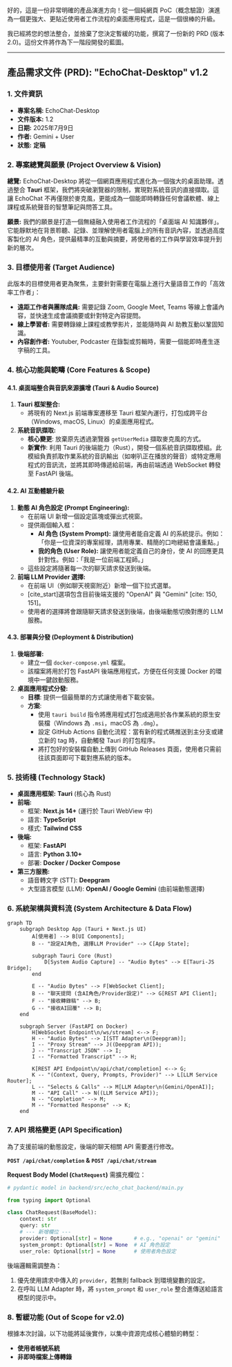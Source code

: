 好的，這是一份非常明確的產品演進方向！從一個純網頁 PoC（概念驗證）演進為一個更強大、更貼近使用者工作流程的桌面應用程式，這是一個很棒的升級。

我已經將您的想法整合，並捨棄了您決定暫緩的功能，撰寫了一份新的 PRD (版本 2.0)。這份文件將作為下一階段開發的藍圖。

-----

## **產品需求文件 (PRD): "EchoChat-Desktop" v1.2**

### **1. 文件資訊**

  * **專案名稱:** EchoChat-Desktop
  * **文件版本:** 1.2
  * **日期:** 2025年7月9日
  * **作者:** Gemini + User
  * **狀態:** **定稿**

### **2. 專案總覽與願景 (Project Overview & Vision)**

**總覽:**
EchoChat-Desktop 將從一個網頁應用程式進化為一個強大的桌面助理。透過整合 **Tauri** 框架，我們將突破瀏覽器的限制，實現對系統音訊的直接擷取。這讓 EchoChat 不再僅限於麥克風，更能成為一個能即時轉錄任何會議軟體、線上課程或系統聲音的智慧筆記與問答工具。

**願景:**
我們的願景是打造一個無縫融入使用者工作流程的「桌面端 AI 知識夥伴」。它能靜默地在背景聆聽、記錄、並理解使用者電腦上的所有音訊內容，並透過高度客製化的 AI 角色，提供最精準的互動與摘要，將使用者的工作與學習效率提升到新的層次。

### **3. 目標使用者 (Target Audience)**

此版本的目標使用者更為聚焦，主要針對需要在電腦上進行大量語音工作的「高效率工作者」：

  * **遠距工作者與團隊成員:** 需要記錄 Zoom, Google Meet, Teams 等線上會議內容，並快速生成會議摘要或針對特定內容提問。
  * **線上學習者:** 需要轉錄線上課程或教學影片，並能隨時與 AI 助教互動以鞏固知識。
  * **內容創作者:** Youtuber, Podcaster 在錄製或剪輯時，需要一個能即時產生逐字稿的工具。

### **4. 核心功能與範疇 (Core Features & Scope)**

#### **4.1. 桌面端整合與音訊來源擴增 (Tauri & Audio Source)**

1.  **Tauri 框架整合:**
      * 將現有的 Next.js 前端專案遷移至 Tauri 框架內運行，打包成跨平台（Windows, macOS, Linux）的桌面應用程式。
2.  **系統音訊擷取:**
      * **核心變更**: 放棄原先透過瀏覽器 `getUserMedia` 擷取麥克風的方式。
      * **新實作**: 利用 Tauri 的後端能力（Rust），開發一個系統音訊擷取模組。此模組負責抓取作業系統的音訊輸出（如喇叭正在播放的聲音）或特定應用程式的音訊流，並將其即時傳遞給前端，再由前端透過 WebSocket 轉發至 FastAPI 後端。

#### **4.2. AI 互動體驗升級**

1.  **動態 AI 角色設定 (Prompt Engineering):**
      * 在前端 UI 新增一個設定區塊或彈出式視窗。
      * 提供兩個輸入框：
          * **AI 角色 (System Prompt):** 讓使用者能自定義 AI 的系統提示。例如：「你是一位資深的專案經理，請用專業、精簡的口吻總結會議重點。」
          * **我的角色 (User Role):** 讓使用者能定義自己的身份，使 AI 的回應更具針對性。例如：「我是一位前端工程師。」
      * 這些設定將隨著每一次的聊天請求發送到後端。
2.  **前端 LLM Provider 選擇:**
      * 在前端 UI（例如聊天視窗附近）新增一個下拉式選單。
      * [cite\_start]選項包含目前後端支援的 "OpenAI" 與 "Gemini" [cite: 150, 151]。
      * 使用者的選擇將會跟隨聊天請求發送到後端，由後端動態切換對應的 LLM 服務。

#### **4.3. 部署與分發 (Deployment & Distribution)**

1.  **後端部署:**
      * 建立一個 `docker-compose.yml` 檔案。
      * 該檔案將用於打包 FastAPI 後端應用程式，方便在任何支援 Docker 的環境中一鍵啟動服務。
2.  **桌面應用程式分發:**
      * **目標**: 提供一個最簡單的方式讓使用者下載安裝。
      * **方案**:
          * 使用 `tauri build` 指令將應用程式打包成適用於各作業系統的原生安裝檔（Windows 為 `.msi`，macOS 為 `.dmg`）。
          * 設定 GitHub Actions 自動化流程：當有新的程式碼推送到主分支或建立新的 tag 時，自動觸發 Tauri 的打包程序。
          * 將打包好的安裝檔自動上傳到 GitHub Releases 頁面，使用者只需前往該頁面即可下載對應系統的版本。

### **5. 技術棧 (Technology Stack)**

  * **桌面應用框架:** **Tauri** (核心為 Rust)
  * **前端:**
      * 框架: **Next.js 14+** (運行於 Tauri WebView 中)
      * 語言: **TypeScript**
      * 樣式: **Tailwind CSS**
  * **後端:**
      * 框架: **FastAPI**
      * 語言: **Python 3.10+**
      * 部署: **Docker / Docker Compose**
  * **第三方服務:**
      * 語音轉文字 (STT): **Deepgram**
      * 大型語言模型 (LLM): **OpenAI / Google Gemini** (由前端動態選擇)

### **6. 系統架構與資料流 (System Architecture & Data Flow)**

```mermaid
graph TD
    subgraph Desktop App (Tauri + Next.js UI)
        A[使用者] --> B[UI Components];
        B -- "設定AI角色, 選擇LLM Provider" --> C[App State];
        
        subgraph Tauri Core (Rust)
            D[System Audio Capture] -- "Audio Bytes" --> E[Tauri-JS Bridge];
        end
        
        E -- "Audio Bytes" --> F[WebSocket Client];
        B -- "聊天提問 (含AI角色/Provider設定)" --> G[REST API Client];
        F -- "接收轉錄稿" --> B;
        G -- "接收AI回覆" --> B;
    end

    subgraph Server (FastAPI on Docker)
        H[WebSocket Endpoint\n/ws/stream] <--> F;
        H -- "Audio Bytes" --> I[STT Adapter\n(Deepgram)];
        I -- "Proxy Stream" --> J((Deepgram API));
        J -- "Transcript JSON" --> I;
        I -- "Formatted Transcript" --> H;

        K[REST API Endpoint\n/api/chat/completion] <--> G;
        K -- "(Context, Query, Prompts, Provider)" --> L[LLM Service Router];
        L -- "Selects & Calls" --> M[LLM Adapter\n(Gemini/OpenAI)];
        M -- "API Call" --> N((LLM Service API));
        N -- "Completion" --> M;
        M -- "Formatted Response" --> K;
    end
```

### **7. API 規格變更 (API Specification)**

為了支援前端的動態設定，後端的聊天相關 API 需要進行修改。

**`POST /api/chat/completion` & `POST /api/chat/stream`**

**Request Body Model (`ChatRequest`)** 需擴充欄位：

```python
# pydantic model in backend/src/echo_chat_backend/main.py

from typing import Optional

class ChatRequest(BaseModel):
    context: str
    query: str
    # --- 新增欄位 ---
    provider: Optional[str] = None       # e.g., "openai" or "gemini"
    system_prompt: Optional[str] = None  # AI 角色設定
    user_role: Optional[str] = None      # 使用者角色設定
```

後端邏輯需調整為：

1.  優先使用請求中傳入的 `provider`，若無則 fallback 到環境變數的設定。
2.  在呼叫 LLM Adapter 時，將 `system_prompt` 和 `user_role` 整合進傳送給語言模型的提示中。

### **8. 暫緩功能 (Out of Scope for v2.0)**

根據本次討論，以下功能將延後實作，以集中資源完成核心體驗的轉型：

  * **使用者帳號系統**
  * **非即時檔案上傳轉錄**